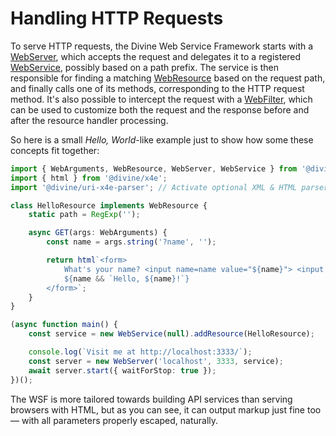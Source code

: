 # Handling HTTP Requests

To serve HTTP requests, the Divine Web Service Framework starts with a [WebServer], which accepts the request and
delegates it to a registered [WebService], possibly based on a path prefix. The service is then responsible for finding
a matching [WebResource] based on the request path, and finally calls one of its methods, corresponding to the HTTP
request method. It's also possible to intercept the request with a [WebFilter], which can be used to customize both the
request and the response before and after the resource handler processing.

So here is a small *Hello, World*-like example just to show how some these concepts fit together:

```ts
import { WebArguments, WebResource, WebServer, WebService } from '@divine/web-service';
import { html } from '@divine/x4e';
import '@divine/uri-x4e-parser'; // Activate optional XML & HTML parsers

class HelloResource implements WebResource {
    static path = RegExp('');

    async GET(args: WebArguments) {
        const name = args.string('?name', '');

        return html`<form>
            What's your name? <input name=name value="${name}"> <input type=submit> <br>
            ${name && `Hello, ${name}!`}
        </form>`;
    }
}

(async function main() {
    const service = new WebService(null).addResource(HelloResource);

    console.log(`Visit me at http://localhost:3333/`);
    const server = new WebServer('localhost', 3333, service);
    await server.start({ waitForStop: true });
})();
```

The WSF is more tailored towards building API services than serving browsers with HTML, but as you can see, it can
output markup just fine too — with all parameters properly escaped, naturally.

[WebServer]:   ../api/classes/divine_web_service.WebServer.md
[WebService]:  ../api/classes/divine_web_service.WebService.md
[WebResource]: ../api/interfaces/divine_web_service.WebResource.md
[WebFilter]:   ../api/interfaces/divine_web_service.WebFilter.md
